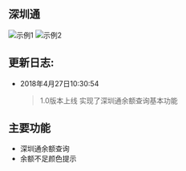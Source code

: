 ## 深圳通
![示例1](https://ws1.sinaimg.cn/large/0072Lfvtly1fqr070bkjjj308x0fun23.jpg)
![示例2](https://ws1.sinaimg.cn/large/0072Lfvtly1fqr0acn4nbj308z0fxjrt.jpg)

## 更新日志:
* 2018年4月27日10:30:54 
  > 1.0版本上线 实现了深圳通余额查询基本功能
## 主要功能 
* 深圳通余额查询
* 余额不足颜色提示
